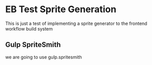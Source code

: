 # EB Test Sprite Generation

This is just a test of implementing a sprite generator to the frontend workflow build system

## Gulp SpriteSmith

we are going to use gulp.spritesmith
